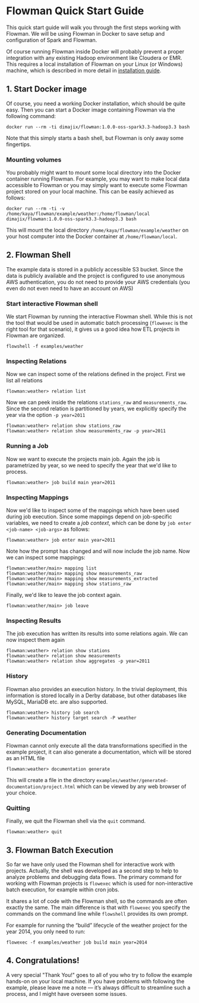 # Flowman Quick Start Guide

This quick start guide will walk you through the first steps working with Flowman. We will be using Flowman in Docker
to save setup and configuration of Spark and Flowman.

Of course running Flowman inside Docker will probably prevent a proper integration with any existing Hadoop environment
like Cloudera or EMR. This requires a local installation of Flowman on your Linux (or Windows) machine, which is described
in more detail in [installation guide](setup/installation.md).


## 1. Start Docker image

Of course, you need a working Docker installation, which should be quite easy. Then you can start a Docker image
containing Flowman via the following command:

```shell
docker run --rm -ti dimajix/flowman:1.0.0-oss-spark3.3-hadoop3.3 bash   
```

Note that this simply starts a bash shell, but Flowman is only away some fingertips. 

### Mounting volumes

You probably might want to mount some local directory into the Docker container running Flowman. For example, you
may want to make local data accessible to Flowman or you may simply want to execute some Flowman project stored
on your local machine. This can be easily achieved as follows:

```shell
docker run --rm -ti -v /home/kaya/flowman/example/weather:/home/flowman/local dimajix/flowman:1.0.0-oss-spark3.3-hadoop3.3 bash   
```

This will mount the local directory `/home/kaya/flowman/example/weather` on your host computer into the Docker
container at `/home/flowman/local`.


## 2. Flowman Shell

The example data is stored in a publicly accessible S3 bucket. Since the data is publicly available and the project is
configured to use anonymous AWS authentication, you do not need to provide your AWS credentials (you even do not
even need to have an account on AWS)

### Start interactive Flowman shell

We start Flowman by running the interactive Flowman shell. While this is not the tool that would be used in automatic
batch processing (`flowexec` is the right tool for that scenario), it gives us a good idea how ETL projects in Flowman
are organized.

```shell
flowshell -f examples/weather
```

### Inspecting Relations

Now we can inspect some of the relations defined in the project. First we list all relations 
```
flowman:weather> relation list
```

Now we can peek inside the relations `stations_raw` and `measurements_raw`. Since the second relation is partitioned
by years, we explicitly specify the year via the option `-p year=2011`
```
flowman:weather> relation show stations_raw
flowman:weather> relation show measurements_raw -p year=2011
```

### Running a Job

Now we want to execute the projects main job. Again the job is parametrized by year, so we need to specify the year
that we'd like to process.
```
flowman:weather> job build main year=2011
```

### Inspecting Mappings

Now we'd like to inspect some of the mappings which have been used during job execution. Since some mappings depend
on job-specific variables, we need to create a *job context*, which can be done by `job enter <job-name> <job-args>`
as follows:
```
flowman:weather> job enter main year=2011
```
Note how the prompt has changed and will now include the job name. Now we can inspect some mappings:
```
flowman:weather/main> mapping list
flowman:weather/main> mapping show measurements_raw
flowman:weather/main> mapping show measurements_extracted
flowman:weather/main> mapping show stations_raw
```
Finally, we'd like to leave the job context again.
```
flowman:weather/main> job leave
```


### Inspecting Results

The job execution has written its results into some relations again. We can now inspect them again
```
flowman:weather> relation show stations
flowman:weather> relation show measurements
flowman:weather> relation show aggregates -p year=2011
```

### History

Flowman also provides an execution history. In the trivial deployment, this information is stored locally in a
Derby database, but other databases like MySQL, MariaDB etc. are also supported.
```
flowman:weather> history job search
flowman:weather> history target search -P weather
```


### Generating Documentation

Flowman cannot only execute all the data transformations specified in the example project, it can also generate
a documentation, which will be stored as an HTML file
```
flowman:weather> documentation generate
```
This will create a file in the directory `examples/weather/generated-documentation/project.html` which can be viewed
by any web browser of your choice.


### Quitting

Finally, we quit the Flowman shell via the `quit` command.
```
flowman:weather> quit
```


## 3. Flowman Batch Execution

So far we have only used the Flowman shell for interactive work with projects. Actually, the shell was developed as a
second step to help to analyze problems and debugging data flows. The primary command for working with Flowman projects 
is `flowexec` which is used for non-interactive batch execution, for example within cron jobs.

It shares a lot of code with the Flowman shell, so the commands are often exactly the same. The main difference is 
that with `flowexec` you specify the commands on the command line while `flowshell` provides its own prompt.

For example for running the “build” lifecycle of the weather project for the year 2014, you only need to run:
```shell
flowexec -f examples/weather job build main year=2014
```


## 4. Congratulations!

A very special "Thank You!" goes to all of you who try to follow the example hands-on on your local machine. If you have
problems with following the example, please leave me a note — it’s always difficult to streamline such a process, and 
I might have overseen some issues.
